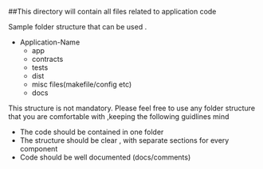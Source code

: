 ##This directory will contain all files related to application code 

Sample folder structure that can be used .
- Application-Name
  - app
  - contracts
  - tests
  - dist
  - misc files(makefile/config etc)
  - docs  
    

This structure is not mandatory. Please feel free to use any folder structure that you are comfortable with ,keeping the following guidlines mind
- The code should be contained in one folder
- The structure should be clear , with separate sections for every component
- Code should be well documented (docs/comments)